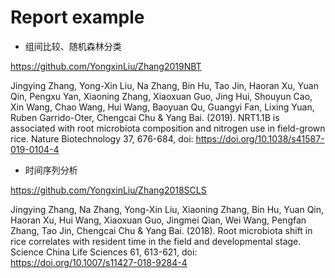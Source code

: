 # Report example

- 组间比较、随机森林分类

https://github.com/YongxinLiu/Zhang2019NBT

Jingying Zhang, Yong-Xin Liu, Na Zhang, Bin Hu, Tao Jin, Haoran Xu, Yuan Qin, Pengxu Yan, Xiaoning Zhang, Xiaoxuan Guo, Jing Hui, Shouyun Cao, Xin Wang, Chao Wang, Hui Wang, Baoyuan Qu, Guangyi Fan, Lixing Yuan, Ruben Garrido-Oter, Chengcai Chu & Yang Bai. (2019). NRT1.1B is associated with root microbiota composition and nitrogen use in field-grown rice. Nature Biotechnology 37, 676-684, doi: https://doi.org/10.1038/s41587-019-0104-4

- 时间序列分析

https://github.com/YongxinLiu/Zhang2018SCLS

Jingying Zhang, Na Zhang, Yong-Xin Liu, Xiaoning Zhang, Bin Hu, Yuan Qin, Haoran Xu, Hui Wang, Xiaoxuan Guo, Jingmei Qian, Wei Wang, Pengfan Zhang, Tao Jin, Chengcai Chu & Yang Bai. (2018). Root microbiota shift in rice correlates with resident time in the field and developmental stage. Science China Life Sciences 61, 613-621, doi: https://doi.org/10.1007/s11427-018-9284-4